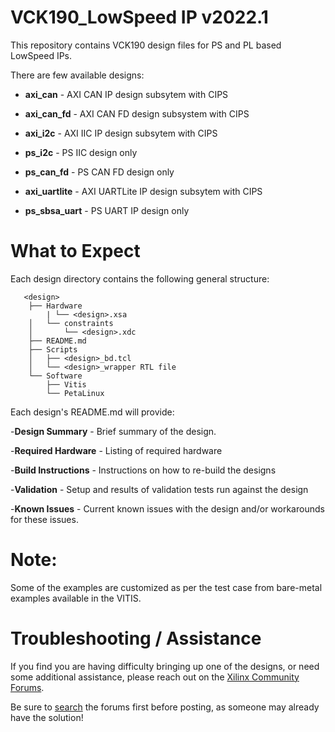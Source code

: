
# VCK190_LowSpeed IP v2022.1

  This repository contains VCK190 design files for PS and PL based LowSpeed IPs.

  There are few available designs:
  
   - **axi_can**      - AXI CAN IP design subsytem with CIPS

   - **axi_can_fd**   - AXI CAN FD design subsystem with CIPS
   
   - **axi_i2c**      - AXI IIC IP design subsytem with CIPS

   - **ps_i2c**       - PS IIC design only

   - **ps_can_fd**    - PS CAN FD design only
   
   - **axi_uartlite** - AXI UARTLite IP design subsytem with CIPS
   
   - **ps_sbsa_uart** - PS UART IP design only
    

# What to Expect

 Each design directory contains the following general structure:

       <design>
        ├── Hardware
            | └── <design>.xsa
        │   └── constraints
        │       └── <design>.xdc
        ├── README.md
        ├── Scripts
        │   ├── <design>_bd.tcl
        │   └── <design>_wrapper RTL file
        └── Software
            ├── Vitis
            └── PetaLinux
        
        
Each design's README.md will provide:

   -**Design Summary** - Brief summary of the design.

   -**Required Hardware** - Listing of required hardware

   -**Build Instructions** - Instructions on how to re-build the designs

   -**Validation** - Setup and results of validation tests run against the design

   -**Known Issues** - Current known issues with the design and/or workarounds for these issues.
# Note:

Some of the examples are customized as per the test case from bare-metal examples available in the VITIS.
   
# Troubleshooting / Assistance
   If you find you are having difficulty bringing up one of the designs, or need some additional assistance, please reach out on the [Xilinx Community Forums](https://forums.xilinx.com/).

   Be sure to [search](https://forums.xilinx.com/t5/forums/searchpage/tab/message?advanced=false&allow_punctuation=false&inactive=false) the forums first before posting, as someone may already have the solution!
